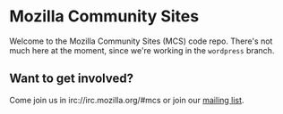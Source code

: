 # Mozilla Community Sites
Welcome to the Mozilla Community Sites (MCS) code repo. There's not much here at the moment, since we're working in the `wordpress` branch.
## Want to get involved?
Come join us in irc://irc.mozilla.org/#mcs or join our [mailing list](https://lists.mozilla.org/listinfo/community-local-sites).